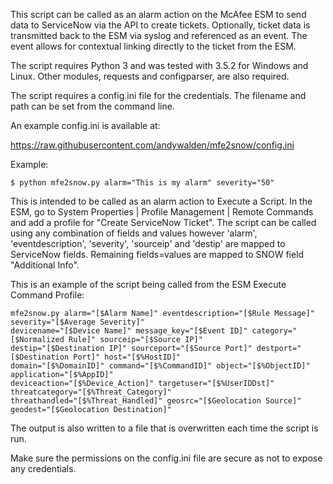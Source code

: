 This script can be called as an alarm action on the McAfee ESM to send data
to ServiceNow via the API to create tickets. Optionally, ticket data is
transmitted back to the ESM via syslog and referenced as an event. The event
allows for contextual linking directly to the ticket from the ESM.

The script requires Python 3 and was tested with 3.5.2 for Windows and Linux.
Other modules, requests and configparser, are also required.

The script requires a config.ini file for the credentials. The filename and
path can be set from the command line.

An example config.ini is available at:

https://raw.githubusercontent.com/andywalden/mfe2snow/config.ini

Example:

    $ python mfe2snow.py alarm="This is my alarm" severity="50"

This is intended to be called as an alarm action to Execute a Script. In the ESM,
go to System Properties | Profile Management | Remote Commands and add a profile for
"Create ServiceNow Ticket". The script can be called using any combination of fields and
values however 'alarm', 'eventdescription', 'severity', 'sourceip' and 'destip' are
mapped to ServiceNow fields. Remaining fields=values are mapped to SNOW field
"Additional Info".

This is an example of the script being called from the ESM Execute Command Profile:

    mfe2snow.py alarm="[$Alarm Name]" eventdescription="[$Rule Message]" severity="[$Average Severity]"
    devicename="[$Device Name]" message_key="[$Event ID]" category="[$Normalized Rule]" sourceip="[$Source IP]"
    destip="[$Destination IP]" sourceport="[$Source Port]" destport="[$Destination Port]" host="[$%HostID]"
    domain="[$%DomainID]" command="[$%CommandID]" object="[$%ObjectID]" application="[$%AppID]"
    deviceaction="[$%Device_Action]" targetuser="[$%UserIDDst]" threatcategory="[$%Threat_Category]"
    threathandled="[$%Threat_Handled]" geosrc="[$Geolocation Source]" geodest="[$Geolocation Destination]"


The output is also written to a file that is overwritten each time the script is run.

Make sure the permissions on the config.ini file are secure as not to expose any credentials.
